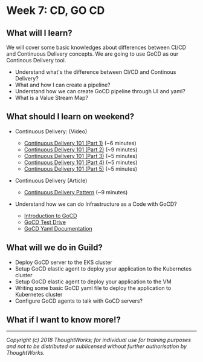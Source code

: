 # Week 7: CD, GO CD

## What will I learn?

We will cover some basic knowledges about differences between CI/CD and Continuous Delivery concepts.
We are going to use GoCD as our Continous Delivery tool.

- Understand what's the difference between CI/CD and Continous Delivery?
- What and how I can create a pipeline?
- Understand how we can create GoCD pipeline through UI and yaml?
- What is a Value Stream Map?

## What should I learn on weekend?

- Continuous Delivery: (Video)
  - [Continuous Delivery 101 (Part 1)](https://www.youtube.com/watch?v=HnWuIjUw_Q8) (~6 minutes)
  - [Continuous Delivery 101 (Part 2)](https://www.youtube.com/watch?v=a9r-lXLDLvk) (~9 minutes)
  - [Continuous Delivery 101 (Part 3)](https://www.youtube.com/watch?v=S0g91mryV4c) (~5 minutes)
  - [Continuous Delivery 101 (Part 4)](https://www.youtube.com/watch?v=5I6PlldXOpY) (~5 minutes)
  - [Continuous Delivery 101 (Part 5)](https://www.youtube.com/watch?v=blkMohClA6M) (~5 minutes)
- Continuous Delivery (Article)
  - [Continuous Delivery Pattern](https://continuousdelivery.com/implementing/patterns/) (~9 minutes)

- Understand how we can do Infrastructure as a Code with GoCD?
  - [Introduction to GoCD](https://www.gocd.org/why-gocd/)
  - [GoCD Test Drive](https://www.gocd.org/test-drive-gocd/)
  - [GoCD Yaml Documentation](https://github.com/tomzo/gocd-yaml-config-plugin)

## What will we do in Guild?

- Deploy GoCD server to the EKS cluster
- Setup GoCD elastic agent to deploy your application to the Kubernetes cluster
- Setup GoCD elastic agent to deploy your application to the VM
- Writing some basic GoCD yaml file to deploy the application to Kubernetes cluster
- Configure GoCD agents to talk with GoCD servers?

## What if I want to know more!?


---

*Copyright (c) 2018 ThoughtWorks; for individual use for training purposes and not to be distributed or sublicensed without further authorisation by ThoughtWorks.*
